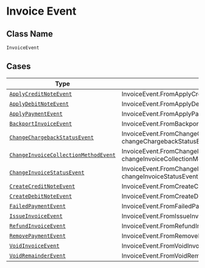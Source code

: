 
# Invoice Event

## Class Name

`InvoiceEvent`

## Cases

| Type | Factory Method |
|  --- | --- |
| [`ApplyCreditNoteEvent`](../../../doc/models/apply-credit-note-event.md) | InvoiceEvent.FromApplyCreditNoteEvent(ApplyCreditNoteEvent applyCreditNoteEvent) |
| [`ApplyDebitNoteEvent`](../../../doc/models/apply-debit-note-event.md) | InvoiceEvent.FromApplyDebitNoteEvent(ApplyDebitNoteEvent applyDebitNoteEvent) |
| [`ApplyPaymentEvent`](../../../doc/models/apply-payment-event.md) | InvoiceEvent.FromApplyPaymentEvent(ApplyPaymentEvent applyPaymentEvent) |
| [`BackportInvoiceEvent`](../../../doc/models/backport-invoice-event.md) | InvoiceEvent.FromBackportInvoiceEvent(BackportInvoiceEvent backportInvoiceEvent) |
| [`ChangeChargebackStatusEvent`](../../../doc/models/change-chargeback-status-event.md) | InvoiceEvent.FromChangeChargebackStatusEvent(ChangeChargebackStatusEvent changeChargebackStatusEvent) |
| [`ChangeInvoiceCollectionMethodEvent`](../../../doc/models/change-invoice-collection-method-event.md) | InvoiceEvent.FromChangeInvoiceCollectionMethodEvent(ChangeInvoiceCollectionMethodEvent changeInvoiceCollectionMethodEvent) |
| [`ChangeInvoiceStatusEvent`](../../../doc/models/change-invoice-status-event.md) | InvoiceEvent.FromChangeInvoiceStatusEvent(ChangeInvoiceStatusEvent changeInvoiceStatusEvent) |
| [`CreateCreditNoteEvent`](../../../doc/models/create-credit-note-event.md) | InvoiceEvent.FromCreateCreditNoteEvent(CreateCreditNoteEvent createCreditNoteEvent) |
| [`CreateDebitNoteEvent`](../../../doc/models/create-debit-note-event.md) | InvoiceEvent.FromCreateDebitNoteEvent(CreateDebitNoteEvent createDebitNoteEvent) |
| [`FailedPaymentEvent`](../../../doc/models/failed-payment-event.md) | InvoiceEvent.FromFailedPaymentEvent(FailedPaymentEvent failedPaymentEvent) |
| [`IssueInvoiceEvent`](../../../doc/models/issue-invoice-event.md) | InvoiceEvent.FromIssueInvoiceEvent(IssueInvoiceEvent issueInvoiceEvent) |
| [`RefundInvoiceEvent`](../../../doc/models/refund-invoice-event.md) | InvoiceEvent.FromRefundInvoiceEvent(RefundInvoiceEvent refundInvoiceEvent) |
| [`RemovePaymentEvent`](../../../doc/models/remove-payment-event.md) | InvoiceEvent.FromRemovePaymentEvent(RemovePaymentEvent removePaymentEvent) |
| [`VoidInvoiceEvent`](../../../doc/models/void-invoice-event.md) | InvoiceEvent.FromVoidInvoiceEvent(VoidInvoiceEvent voidInvoiceEvent) |
| [`VoidRemainderEvent`](../../../doc/models/void-remainder-event.md) | InvoiceEvent.FromVoidRemainderEvent(VoidRemainderEvent voidRemainderEvent) |

